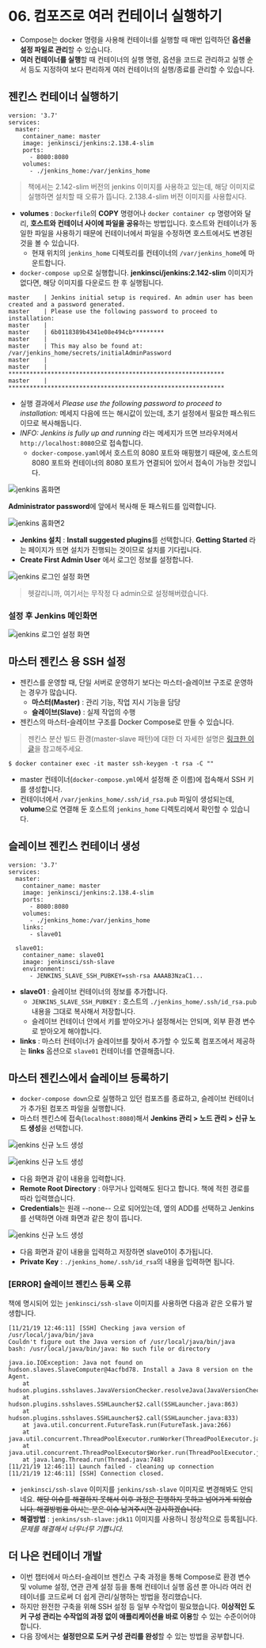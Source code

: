 # 06. 컴포즈로 여러 컨테이너 실행하기
* Compose는 docker 명령을 사용해 컨테이너를 실행할 때 매번 입력하던 **옵션을 설정 파일로 관리**할 수 있습니다.
* **여러 컨테이너를 실행**할 때 컨테이너의 실행 명령, 옵션을 코드로 관리하고 실행 순서 등도 지정하여 보다 편리하게 여러 컨테이너의 실행/종료를 관리할 수 있습니다.

## 젠킨스 컨테이너 실행하기
```
version: '3.7'
services:
  master:
    container_name: master
    image: jenkinsci/jenkins:2.138.4-slim
    ports:
      - 8080:8080
    volumes:
      - ./jenkins_home:/var/jenkins_home
```

> 책에서는 2.142-slim 버전의 jenkins 이미지를 사용하고 있는데, 해당 이미지로 실행하면 설치할 때 오류가 뜹니다. 2.138.4-slim 버전 이미지를 사용합시다. 

* **volumes** : `Dockerfile`의 **COPY** 명령어나 `docker container cp` 명령어와 달리, **호스트와 컨테이너 사이에 파일을 공유**하는 방법입니다. 호스트와 컨테이너가 동일한 파일을 사용하기 때문에 컨테이너에서 파일을 수정하면 호스트에서도 변경된 것을 볼 수 있습니다.
	* 현재 위치의 `jenkins_home` 디렉토리를 컨테이너의 `/var/jenkins_home`에 마운트합니다.
* `docker-compose up`으로 실행합니다. **jenkinsci/jenkins:2.142-slim** 이미지가 없다면, 해당 이미지를 다운로드 한 후 실행됩니다. 

```
master    | Jenkins initial setup is required. An admin user has been created and a password generated.
master    | Please use the following password to proceed to installation:
master    | 
master    | 6b0118389b4341e08e494cb*********
master    | 
master    | This may also be found at: /var/jenkins_home/secrets/initialAdminPassword
master    | 
master    | *************************************************************
master    | *************************************************************
```

* 실행 결과에서 *Please use the following password to proceed to installation:* 메세지 다음에 뜨는 해시값이 있는데, 초기 설정에서 필요한 패스워드이므로 복사해둡니다. 
* *INFO: Jenkins is fully up and running* 라는 메세지가 뜨면 브라우저에서 `http://localhost:8080`으로 접속합니다. 
  * `docker-compose.yaml`에서 호스트의 8080 포트와 매핑했기 때문에, 호스트의 8080 포트와 컨테이너의 8080 포트가 연결되어 있어서 접속이 가능한 것입니다.
  
![jenkins 홈화면](../images/02_06_01.jpg)
  
**Administrator password**에 앞에서 복사해 둔 패스워드를 입력합니다.  


![jenkins 홈화면2](../images/02_06_02.jpg)

* **Jenkins 설치** :  **Install suggested plugins**를 선택합니다. **Getting Started** 라는 페이지가 뜨면 설치가 진행되는 것이므로 설치를 기다립니다. 
* **Create First Admin User** 에서 로그인 정보를 설정합니다. 

![jenkins 로그인 설정 화면](../images/02_06_03.jpg)

> 헷갈리니까, 여기서는 무작정 다 admin으로 설정해버렸습니다.

### 설정 후 Jenkins 메인화면 
![jenkins 로그인 설정 화면](../images/02_06_04.jpg)

## 마스터 젠킨스 용 SSH 설정

* 젠킨스를 운영할 때, 단일 서버로 운영하기 보다는 마스터-슬레이브 구조로 운영하는 경우가 많습니다. 
    * **마스터(Master)** :  관리 기능, 작업 지시 기능을 담당
    * **슬레이브(Slave)** : 실제 작업의 수행 
* 젠킨스의 마스터-슬레이브 구조를 Docker Compose로 만들 수 있습니다.

> 젠킨스 분산 빌드 환경(master-slave 패턴)에 대한 더 자세한 설명은 [링크한 이 글](http://blog.naver.com/PostView.nhn?blogId=rudnfskf2&logNo=221400958621&parentCategoryNo=&categoryNo=58&viewDate=&isShowPopularPosts=true&from=search)을 참고해주세요.

```
$ docker container exec -it master ssh-keygen -t rsa -C ""
```

* master 컨테이너(`docker-compose.yml`에서 설정해 준 이름)에 접속해서 SSH 키를 생성합니다.
* 컨테이너에서 `/var/jenkins_home/.ssh/id_rsa.pub` 파일이 생성되는데, **volume**으로 연결해 둔 호스트의 `jenkins_home` 디렉토리에서 확인할 수 있습니다.  

## 슬레이브 젠킨스 컨테이너 생성
```
version: '3.7'
services:
  master:
    container_name: master
    image: jenkinsci/jenkins:2.138.4-slim
    ports:
      - 8080:8080
    volumes:
      - ./jenkins_home:/var/jenkins_home
    links:
      - slave01

  slave01:
    container_name: slave01
    image: jenkinsci/ssh-slave
    environment:
      - JENKINS_SLAVE_SSH_PUBKEY=ssh-rsa AAAAB3NzaC1...
```

* **slave01** : 슬레이브 컨테이너의 정보를 추가합니다.
    * `JENKINS_SLAVE_SSH_PUBKEY` : 호스트의 `./jenkins_home/.ssh/id_rsa.pub` 내용을 그대로 복사해서 저장합니다.
    * 슬레이브 컨테이너 안에서 키를 받아오거나 설정해서는 안되며, 외부 환경 변수로 받아오게 해야합니다.
* **links** : 마스터 컨테이너가 슬레이브를 찾아서 추가할 수 있도록 컴포즈에서 제공하는 **links** 옵션으로 `slave01` 컨테이너를 연결해줍니다. 

## 마스터 젠킨스에서 슬레이브 등록하기

* `docker-compose down`으로 실행하고 있던 컴포즈를 종료하고, 슬레이브 컨테이너가 추가된 컴포즈 파일을 실행합니다.
* 마스터 젠킨스에 접속(`localhost:8080`)해서 **Jenkins 관리 > 노드 관리 > 신규 노드 생성**을 선택합니다.

![jenkins 신규 노드 생성](../images/02_06_05.jpg)

![jenkins 신규 노드 생성](../images/02_06_06.jpg)

* 다음 화면과 같이 내용을 입력합니다.
* **Remote Root Directory** : 아무거나 입력해도 된다고 합니다. 책에 적힌 경로를 따라 입력했습니다.
* **Credentials**는 원래 --none-- 으로 되어있는데, 옆의 ADD를 선택하고 Jenkins를 선택하면 아래 화면과 같은 창이 뜹니다.

![jenkins 신규 노드 생성](../images/02_06_07.jpg)

* 다음 화면과 같이 내용을 입력하고 저장하면 slave01이 추가됩니다.
* **Private Key** : `./jenkins_home/.ssh/id_rsa`의 내용을 입력하면 됩니다.

### [ERROR] 슬레이브 젠킨스 등록 오류
책에 명시되어 있는 `jenkinsci/ssh-slave` 이미지를 사용하면 다음과 같은 오류가 발생합니다. 

```
[11/21/19 12:46:11] [SSH] Checking java version of /usr/local/java/bin/java
Couldn't figure out the Java version of /usr/local/java/bin/java
bash: /usr/local/java/bin/java: No such file or directory

java.io.IOException: Java not found on hudson.slaves.SlaveComputer@4acfbd78. Install a Java 8 version on the Agent.
	at hudson.plugins.sshslaves.JavaVersionChecker.resolveJava(JavaVersionChecker.java:82)
	at hudson.plugins.sshslaves.SSHLauncher$2.call(SSHLauncher.java:863)
	at hudson.plugins.sshslaves.SSHLauncher$2.call(SSHLauncher.java:833)
	at java.util.concurrent.FutureTask.run(FutureTask.java:266)
	at java.util.concurrent.ThreadPoolExecutor.runWorker(ThreadPoolExecutor.java:1149)
	at java.util.concurrent.ThreadPoolExecutor$Worker.run(ThreadPoolExecutor.java:624)
	at java.lang.Thread.run(Thread.java:748)
[11/21/19 12:46:11] Launch failed - cleaning up connection
[11/21/19 12:46:11] [SSH] Connection closed.
```

* `jenkinsci/ssh-slave` 이미지를 `jenkins/ssh-slave` 이미지로 변경해봐도 안되네요. ~~해당 이슈를 해결하지 못해서 이후 과정은 진행하지 못하고 넘어가게 되었습니다. 해결방법을 아시는 분은 이슈 남겨주시면 감사하겠습니다.~~
* **해결방법** : `jenkins/ssh-slave:jdk11` 이미지를 사용하니 정상적으로 등록됩니다. *문제를 해결해서 너무너무 기쁩니다.*

## 더 나은 컨테이너 개발
* 이번 챕터에서 마스터-슬레이브 젠킨스 구축 과정을 통해 Compose로 환경 변수 및 volume 설정, 연관 관계 설정 등을 통해 컨테이너 실행 옵션 뿐 아니라 여러 컨테이너를 코드로써 더 쉽게 관리/실행하는 방법을 정리했습니다.
* 하지만 완전한 구축을 위해 SSH 설정 등 일부 수작업이 필요했습니다. **이상적인 도커 구성 관리는 수작업의 과정 없이 애플리케이션을 바로 이용**할 수 있는 수준이어야 합니다.
* 다음 장에서는 **설정만으로 도커 구성 관리를 완성**할 수 있는 방법을 공부합니다.
